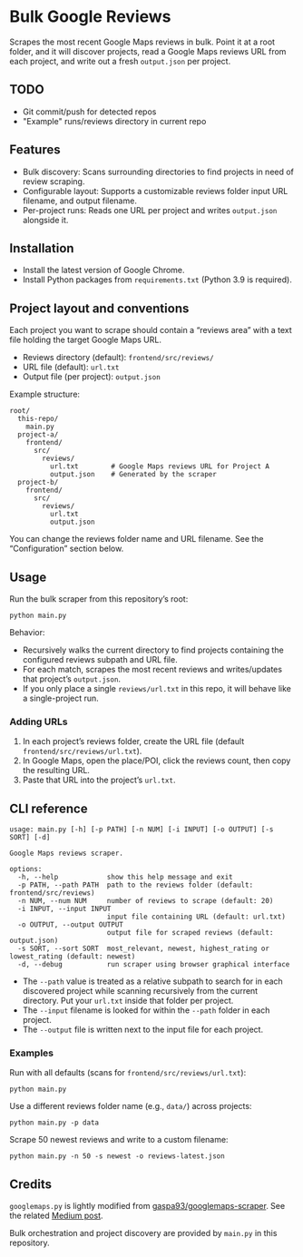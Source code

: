 # Bulk Google Reviews

Scrapes the most recent Google Maps reviews in bulk. Point it at a root folder, and it will discover projects, read a Google Maps reviews URL from each project, and write out a fresh `output.json` per project.

## TODO
- Git commit/push for detected repos
- "Example" runs/reviews directory in current repo

## Features

- Bulk discovery: Scans surrounding directories to find projects in need of review scraping.
- Configurable layout: Supports a customizable reviews folder input URL filename, and output filename.
- Per-project runs: Reads one URL per project and writes `output.json` alongside it.

## Installation

- Install the latest version of Google Chrome.
- Install Python packages from `requirements.txt` (Python 3.9 is required).

## Project layout and conventions

Each project you want to scrape should contain a “reviews area” with a text file holding the target Google Maps URL.

- Reviews directory (default): `frontend/src/reviews/`
- URL file (default): `url.txt`
- Output file (per project): `output.json`

Example structure:

```
root/
  this-repo/
    main.py
  project-a/
    frontend/
      src/
        reviews/
          url.txt        # Google Maps reviews URL for Project A
          output.json    # Generated by the scraper
  project-b/
    frontend/
      src/
        reviews/
          url.txt
          output.json
```

You can change the reviews folder name and URL filename. See the “Configuration” section below.

## Usage

Run the bulk scraper from this repository’s root:

```
python main.py
```

Behavior:

- Recursively walks the current directory to find projects containing the configured reviews subpath and URL file.
- For each match, scrapes the most recent reviews and writes/updates that project’s `output.json`.
- If you only place a single `reviews/url.txt` in this repo, it will behave like a single-project run.

### Adding URLs

1. In each project’s reviews folder, create the URL file (default `frontend/src/reviews/url.txt`).
2. In Google Maps, open the place/POI, click the reviews count, then copy the resulting URL.
3. Paste that URL into the project’s `url.txt`.

## CLI reference

```
usage: main.py [-h] [-p PATH] [-n NUM] [-i INPUT] [-o OUTPUT] [-s SORT] [-d]

Google Maps reviews scraper.

options:
  -h, --help            show this help message and exit
  -p PATH, --path PATH  path to the reviews folder (default: frontend/src/reviews)
  -n NUM, --num NUM     number of reviews to scrape (default: 20)
  -i INPUT, --input INPUT
                        input file containing URL (default: url.txt)
  -o OUTPUT, --output OUTPUT
                        output file for scraped reviews (default: output.json)
  -s SORT, --sort SORT  most_relevant, newest, highest_rating or lowest_rating (default: newest)
  -d, --debug           run scraper using browser graphical interface
```

- The `--path` value is treated as a relative subpath to search for in each discovered project while scanning recursively from the current directory. Put your `url.txt` inside that folder per project.
- The `--input` filename is looked for within the `--path` folder in each project.
- The `--output` file is written next to the input file for each project.

### Examples

Run with all defaults (scans for `frontend/src/reviews/url.txt`):

```
python main.py
```

Use a different reviews folder name (e.g., `data/`) across projects:

```
python main.py -p data
```

Scrape 50 newest reviews and write to a custom filename:

```
python main.py -n 50 -s newest -o reviews-latest.json
```

## Credits

`googlemaps.py` is lightly modified from [gaspa93/googlemaps-scraper](https://github.com/gaspa93/googlemaps-scraper). See the related [Medium post](https://medium.com/data-science/scraping-google-maps-reviews-in-python-2b153c655fc2).

Bulk orchestration and project discovery are provided by `main.py` in this repository.